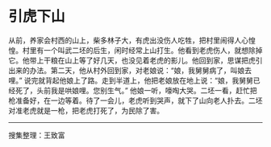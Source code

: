 # 引虎下山

从前，养家会村西的山上，柴多林子大，有虎出没伤人吃牲，把村里闹得人心惶惶。村里有一个叫武二坯的后生，闲时经常上山打生。他看到老虎伤人，就想除掉它。他带上干粮在山上等了好几天，也没见着老虎的影儿。他回到家，思谋把虎引出来的办法。第二天，他从村外回到家，对老娘说：“娘，我舅舅病了，叫娘去哩。” 说完就背起他娘上了路。走到半道上，他把老娘放在地上说：“娘，我舅舅已经死了，头前我是哄娘哩。您别生气。” 他娘一听，嚎啕大哭。二坯一看，赶忙把枪准备好，在一边等着。待了一会儿，老虎听到哭声，就下了山向老人扑去。二坯对准老虎就是一枪，把老虎打死了，为民除了害。

---

搜集整理：王致富